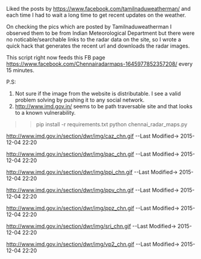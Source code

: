 Liked the posts by https://www.facebook.com/tamilnaduweatherman/ and each time I had to wait a long time to get recent updates on the weather.

On checking the pics which are posted by Tamilnaduweatherman I observed them to be from Indian Meteorological Department but there were no noticable/searchable links to the radar data on the site, so I wrote a quick hack that generates the recent url and downloads the radar images.

This script right now feeds this FB page https://www.facebook.com/Chennairadarmaps-1645977852357208/ every 15 minutes.

P.S:
  1) Not sure if the image from the website is distributable. I see a valid problem solving by pushing it to any social network.
  2) http://www.imd.gov.in/ seems to be path traversable site and that looks to a known vulnerability.


>> pip install -r requirements.txt
>> python chennai_radar_maps.py

http://www.imd.gov.in/section/dwr/img/caz_chn.gif  --Last Modified-> 2015-12-04 22:20

http://www.imd.gov.in/section/dwr/img/pac_chn.gif  --Last Modified-> 2015-12-04 22:20

http://www.imd.gov.in/section/dwr/img/ppi_chn.gif  --Last Modified-> 2015-12-04 22:20

http://www.imd.gov.in/section/dwr/img/ppv_chn.gif  --Last Modified-> 2015-12-04 22:20

http://www.imd.gov.in/section/dwr/img/ppz_chn.gif  --Last Modified-> 2015-12-04 22:20

http://www.imd.gov.in/section/dwr/img/sri_chn.gif  --Last Modified-> 2015-12-04 22:20

http://www.imd.gov.in/section/dwr/img/vp2_chn.gif  --Last Modified-> 2015-12-04 22:20
